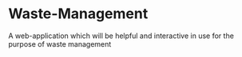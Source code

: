 # Waste-Management
A web-application which will be helpful and interactive in use for the purpose of waste management
